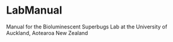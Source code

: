 # LabManual
Manual for the Bioluminescent Superbugs Lab at the University of Auckland, Aotearoa New Zealand
